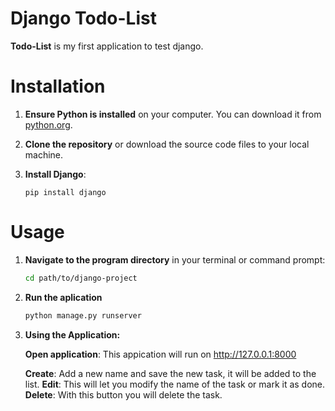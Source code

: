 # Django Todo-List

**Todo-List** is my first application to test django.

# Installation 

1. **Ensure Python is installed** on your computer. You can download it from [python.org](https://www.python.org/downloads/).

2. **Clone the repository** or download the source code files to your local machine.

3. **Install Django**: 
   ````commandline
   pip install django   
   ````

# Usage

1. **Navigate to the program directory** in your terminal or command prompt:
   ```bash
   cd path/to/django-project
2. **Run the aplication**
    ````bash
    python manage.py runserver
    ````
3. **Using the Application:**

   **Open application**: This appication will run on http://127.0.0.1:8000

   **Create**: Add a new name and save the new task, it will be added to the list.
   **Edit**: This will let you modify the name of the task or mark it as done.
   **Delete**: With this button you will delete the task.

